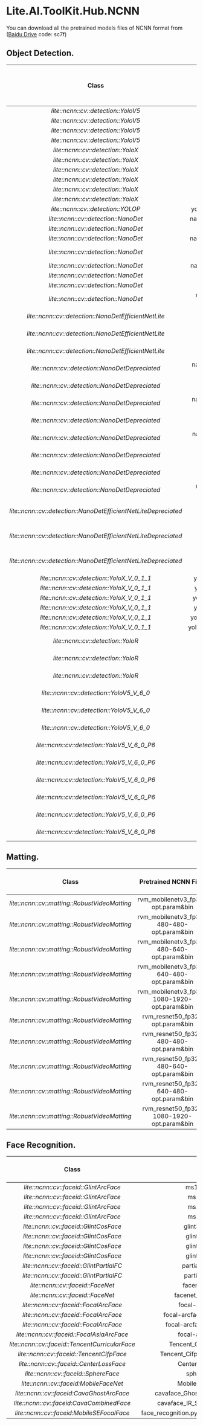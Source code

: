 # Lite.AI.ToolKit.Hub.NCNN  

You can download all the pretrained models files of NCNN format from ([Baidu Drive](https://pan.baidu.com/s/1hlnqyNsFbMseGFWscgVhgQ) code: sc7f)

## Object Detection.

<div id="lite.ai.toolkit.hub.ncnn-object-detection"></div>

|                 Class                 |      Pretrained NCNN Files      |              Rename or Converted From (Repo)              | Size  |
| :-----------------------------------: | :-----------------------------: | :-------------------------------------------------------: | :---: |
|     *lite::ncnn::cv::detection::YoloV5*     |          yolov5l.opt.param&bin            |      [yolov5](https://github.com/ultralytics/yolov5)      | 188Mb |
|     *lite::ncnn::cv::detection::YoloV5*     |          yolov5m.opt.param&bin            |      [yolov5](https://github.com/ultralytics/yolov5)      | 85Mb  |
|     *lite::ncnn::cv::detection::YoloV5*     |          yolov5s.opt.param&bin            |      [yolov5](https://github.com/ultralytics/yolov5)      | 29Mb  |
|     *lite::ncnn::cv::detection::YoloV5*     |          yolov5x.opt.param&bin            |      [yolov5](https://github.com/ultralytics/yolov5)      | 351Mb | 
|     *lite::ncnn::cv::detection::YoloX*      |          yolox_x.opt.param&bin           |  [YOLOX](https://github.com/Megvii-BaseDetection/YOLOX)   | 378Mb |
|     *lite::ncnn::cv::detection::YoloX*      |          yolox_l.opt.param&bin           |  [YOLOX](https://github.com/Megvii-BaseDetection/YOLOX)   | 207Mb |
|     *lite::ncnn::cv::detection::YoloX*      |          yolox_m.opt.param&bin          |  [YOLOX](https://github.com/Megvii-BaseDetection/YOLOX)   | 97Mb  |
|     *lite::ncnn::cv::detection::YoloX*      |          yolox_s.opt.param&bin           |  [YOLOX](https://github.com/Megvii-BaseDetection/YOLOX)   | 34Mb  |
|     *lite::ncnn::cv::detection::YoloX*      |         yolox_tiny.opt.param&bin         |  [YOLOX](https://github.com/Megvii-BaseDetection/YOLOX)   | 19Mb  |
|     *lite::ncnn::cv::detection::YoloX*      |         yolox_nano.opt.param&bin         |  [YOLOX](https://github.com/Megvii-BaseDetection/YOLOX)   | 3.5Mb |
|     *lite::ncnn::cv::detection::YOLOP*      |          yolop-640-640.opt.param&bin           |  [YOLOP](https://github.com/hustvl/YOLOP)   | 30Mb  |
| *lite::ncnn::cv::detection::NanoDet* |    nanodet_m_0.5x-opt.param&bin     |       [nanodet](https://github.com/RangiLyu/nanodet)       | 1.1Mb  |
| *lite::ncnn::cv::detection::NanoDet* |    nanodet_m-opt.param&bin     |       [nanodet](https://github.com/RangiLyu/nanodet)       | 3.6Mb  |
| *lite::ncnn::cv::detection::NanoDet* |    nanodet_m_1.5x-opt.param&bin     |       [nanodet](https://github.com/RangiLyu/nanodet)       | 7.9Mb  |
| *lite::ncnn::cv::detection::NanoDet* |    nanodet_m_1.5x_416-opt.param&bin     |       [nanodet](https://github.com/RangiLyu/nanodet)       | 7.9Mb  |
| *lite::ncnn::cv::detection::NanoDet* |    nanodet_m_416-opt.param&bin     |       [nanodet](https://github.com/RangiLyu/nanodet)       | 3.6Mb  |
| *lite::ncnn::cv::detection::NanoDet* |    nanodet_g-opt.param&bin     |       [nanodet](https://github.com/RangiLyu/nanodet)       | 14Mb  |
| *lite::ncnn::cv::detection::NanoDet* |    nanodet_t-opt.param&bin     |       [nanodet](https://github.com/RangiLyu/nanodet)       | 5.1Mb  |
| *lite::ncnn::cv::detection::NanoDet* |    nanodet-RepVGG-A0_416-opt.param&bin     |       [nanodet](https://github.com/RangiLyu/nanodet)       | 26Mb  |
| *lite::ncnn::cv::detection::NanoDetEfficientNetLite* |    nanodet-EfficientNet-Lite0_320-opt.param&bin     |       [nanodet](https://github.com/RangiLyu/nanodet)       | 12Mb  |
| *lite::ncnn::cv::detection::NanoDetEfficientNetLite* |    nanodet-EfficientNet-Lite1_416-opt.param&bin     |       [nanodet](https://github.com/RangiLyu/nanodet)       | 15Mb  |
| *lite::ncnn::cv::detection::NanoDetEfficientNetLite* |    nanodet-EfficientNet-Lite2_512-opt.param&bin     |       [nanodet](https://github.com/RangiLyu/nanodet)       | 18Mb  |
| *lite::ncnn::cv::detection::NanoDetDepreciated* |    nanodet_m_0.5x-depreciated-opt.param&bin     |       [nanodet](https://github.com/RangiLyu/nanodet)       | 1.1Mb  |
| *lite::ncnn::cv::detection::NanoDetDepreciated* |    nanodet_m-depreciated-opt.param&bin     |       [nanodet](https://github.com/RangiLyu/nanodet)       | 3.6Mb  |
| *lite::ncnn::cv::detection::NanoDetDepreciated* |    nanodet_m_1.5x-depreciated-opt.param&bin     |       [nanodet](https://github.com/RangiLyu/nanodet)       | 7.9Mb  |
| *lite::ncnn::cv::detection::NanoDetDepreciated* |    nanodet_m_1.5x_416-depreciated-opt.param&bin     |       [nanodet](https://github.com/RangiLyu/nanodet)       | 7.9Mb  |
| *lite::ncnn::cv::detection::NanoDetDepreciated* |    nanodet_m_416-depreciated-opt.param&bin     |       [nanodet](https://github.com/RangiLyu/nanodet)       | 3.6Mb  |
| *lite::ncnn::cv::detection::NanoDetDepreciated* |    nanodet_g-depreciated-opt.param&bin     |       [nanodet](https://github.com/RangiLyu/nanodet)       | 14Mb  |
| *lite::ncnn::cv::detection::NanoDetDepreciated* |    nanodet_t-depreciated-opt.param&bin     |       [nanodet](https://github.com/RangiLyu/nanodet)       | 5.1Mb  |
| *lite::ncnn::cv::detection::NanoDetDepreciated* |    nanodet-RepVGG-A0_416-depreciated-opt.param&bin     |       [nanodet](https://github.com/RangiLyu/nanodet)       | 26Mb  |
| *lite::ncnn::cv::detection::NanoDetEfficientNetLiteDepreciated* |    nanodet-EfficientNet-Lite0_320-depreciated-opt.param&bin     |       [nanodet](https://github.com/RangiLyu/nanodet)       | 12Mb  |
| *lite::ncnn::cv::detection::NanoDetEfficientNetLiteDepreciated* |    nanodet-EfficientNet-Lite1_416-depreciated-opt.param&bin     |       [nanodet](https://github.com/RangiLyu/nanodet)       | 15Mb  |
| *lite::ncnn::cv::detection::NanoDetEfficientNetLiteDepreciated* |    nanodet-EfficientNet-Lite2_512-depreciated-opt.param&bin     |       [nanodet](https://github.com/RangiLyu/nanodet)       | 18Mb  |
|     *lite::ncnn::cv::detection::YoloX_V_0_1_1*      |          yolox_x_v0.1.1.opt.param&bin           |  [YOLOX](https://github.com/Megvii-BaseDetection/YOLOX)   | 378Mb |
|     *lite::ncnn::cv::detection::YoloX_V_0_1_1*      |          yolox_l_v0.1.1.opt.param&bin           |  [YOLOX](https://github.com/Megvii-BaseDetection/YOLOX)   | 207Mb |
|     *lite::ncnn::cv::detection::YoloX_V_0_1_1*      |          yolox_m_v0.1.1.opt.param&bin           |  [YOLOX](https://github.com/Megvii-BaseDetection/YOLOX)   | 97Mb  |
|     *lite::ncnn::cv::detection::YoloX_V_0_1_1*      |          yolox_s_v0.1.1.opt.param&bin           |  [YOLOX](https://github.com/Megvii-BaseDetection/YOLOX)   | 34Mb  |
|     *lite::ncnn::cv::detection::YoloX_V_0_1_1*      |         yolox_tiny_v0.1.1.opt.param&bin         |  [YOLOX](https://github.com/Megvii-BaseDetection/YOLOX)   | 19Mb  |
|     *lite::ncnn::cv::detection::YoloX_V_0_1_1*      |         yolox_nano_v0.1.1.opt.param&bin         |  [YOLOX](https://github.com/Megvii-BaseDetection/YOLOX)   | 3.5Mb |
|     *lite::ncnn::cv::detection::YoloR*     |          yolor-p6-320-320.opt.param&bin            |      [yolor](https://github.com/WongKinYiu/yolor)      | 157Mb |
|     *lite::ncnn::cv::detection::YoloR*     |          yolor-p6-640-640.opt.param&bin            |      [yolor](https://github.com/WongKinYiu/yolor)      | 157Mb  |
|     *lite::ncnn::cv::detection::YoloR*     |          yolor-ssss-s2d-640-640.opt.param&bin            |      [yolor](https://github.com/WongKinYiu/yolor)      | 50Mb  |
|     *lite::ncnn::cv::detection::YoloV5_V_6_0*     |          yolov5m.640-640.v.6.0.opt.param&bin           |      [yolov5](https://github.com/ultralytics/yolov5)      | 81Mb  |
|     *lite::ncnn::cv::detection::YoloV5_V_6_0*     |          yolov5s.640-640.v.6.0.opt.param&bin           |      [yolov5](https://github.com/ultralytics/yolov5)      | 28Mb  |
|     *lite::ncnn::cv::detection::YoloV5_V_6_0*     |          yolov5n.640-640.v.6.0.opt.param&bin           |      [yolov5](https://github.com/ultralytics/yolov5)      | 7.5Mb |
|     *lite::ncnn::cv::detection::YoloV5_V_6_0_P6*     |          yolov5m6.640-640.v.6.0.opt.param&bin           |      [yolov5](https://github.com/ultralytics/yolov5)      | 128Mb  |
|     *lite::ncnn::cv::detection::YoloV5_V_6_0_P6*     |          yolov5s6.640-640.v.6.0.opt.param&bin           |      [yolov5](https://github.com/ultralytics/yolov5)      | 50Mb  |
|     *lite::ncnn::cv::detection::YoloV5_V_6_0_P6*     |          yolov5n6.640-640.v.6.0.opt.param&bin           |      [yolov5](https://github.com/ultralytics/yolov5)      | 14Mb |
|     *lite::ncnn::cv::detection::YoloV5_V_6_0_P6*     |          yolov5m6.1280-1280.v.6.0.opt.param&bin           |      [yolov5](https://github.com/ultralytics/yolov5)      | 128Mb  |
|     *lite::ncnn::cv::detection::YoloV5_V_6_0_P6*     |          yolov5s6.1280-1280.v.6.0.opt.param&bin           |      [yolov5](https://github.com/ultralytics/yolov5)      | 50Mb  |
|     *lite::ncnn::cv::detection::YoloV5_V_6_0_P6*     |          yolov5n6.1280-1280.v.6.0.opt.param&bin           |      [yolov5](https://github.com/ultralytics/yolov5)      | 14Mb |


## Matting.

<div id="lite.ai.toolkit.hub.ncnn-matting"></div>

|                Class                | Pretrained NCNN Files |              Rename or Converted From (Repo)              | Size  |
| :---------------------------------: | :-------------------: | :-------------------------------------------------------: | :---: |
| *lite::ncnn::cv::matting::RobustVideoMatting* |   rvm_mobilenetv3_fp32-opt.param&bin   | [RobustVideoMatting](https://github.com/PeterL1n/RobustVideoMatting) | 14Mb |
| *lite::ncnn::cv::matting::RobustVideoMatting* |   rvm_mobilenetv3_fp32-480-480-opt.param&bin   | [RobustVideoMatting](https://github.com/PeterL1n/RobustVideoMatting) | 14Mb |
| *lite::ncnn::cv::matting::RobustVideoMatting* |   rvm_mobilenetv3_fp32-480-640-opt.param&bin   | [RobustVideoMatting](https://github.com/PeterL1n/RobustVideoMatting) | 14Mb |
| *lite::ncnn::cv::matting::RobustVideoMatting* |   rvm_mobilenetv3_fp32-640-480-opt.param&bin   | [RobustVideoMatting](https://github.com/PeterL1n/RobustVideoMatting) | 14Mb |
| *lite::ncnn::cv::matting::RobustVideoMatting* |   rvm_mobilenetv3_fp32-1080-1920-opt.param&bin   | [RobustVideoMatting](https://github.com/PeterL1n/RobustVideoMatting) | 14Mb |
| *lite::ncnn::cv::matting::RobustVideoMatting* |   rvm_resnet50_fp32-opt.param&bin   | [RobustVideoMatting](https://github.com/PeterL1n/RobustVideoMatting) | 50Mb |
| *lite::ncnn::cv::matting::RobustVideoMatting* |   rvm_resnet50_fp32-480-480-opt.param&bin   | [RobustVideoMatting](https://github.com/PeterL1n/RobustVideoMatting) | 50Mb |
| *lite::ncnn::cv::matting::RobustVideoMatting* |   rvm_resnet50_fp32-480-640-opt.param&bin   | [RobustVideoMatting](https://github.com/PeterL1n/RobustVideoMatting) | 50Mb |
| *lite::ncnn::cv::matting::RobustVideoMatting* |   rvm_resnet50_fp32-640-480-opt.param&bin   | [RobustVideoMatting](https://github.com/PeterL1n/RobustVideoMatting) | 50Mb |
| *lite::ncnn::cv::matting::RobustVideoMatting* |   rvm_resnet50_fp32-1080-1920-opt.param&bin   | [RobustVideoMatting](https://github.com/PeterL1n/RobustVideoMatting) | 50Mb |

## Face Recognition. 

<div id="lite.ai.toolkit.hub.ncnn-face-recognition"></div>  


|                   Class                   |            Pretrained NCNN Files             |               Rename or Converted From (Repo)                | Size  |
| :---------------------------------------: | :------------------------------------------: | :----------------------------------------------------------: | :---: |
|     *lite::ncnn::cv::faceid::GlintArcFace*      |           ms1mv3_arcface_r100.opt.param&bin           |  [insightface](https://github.com/deepinsight/insightface)   | 248Mb |
|     *lite::ncnn::cv::faceid::GlintArcFace*      |           ms1mv3_arcface_r50.opt.param&bin            |  [insightface](https://github.com/deepinsight/insightface)   | 166Mb |
|     *lite::ncnn::cv::faceid::GlintArcFace*      |           ms1mv3_arcface_r34.opt.param&bin            |  [insightface](https://github.com/deepinsight/insightface)   | 130Mb |
|     *lite::ncnn::cv::faceid::GlintArcFace*      |           ms1mv3_arcface_r18.opt.param&bin            |  [insightface](https://github.com/deepinsight/insightface)   | 91Mb  |
|     *lite::ncnn::cv::faceid::GlintCosFace*      |         glint360k_cosface_r100.opt.param&bin          |  [insightface](https://github.com/deepinsight/insightface)   | 248Mb |
|     *lite::ncnn::cv::faceid::GlintCosFace*      |          glint360k_cosface_r50.opt.param&bin          |  [insightface](https://github.com/deepinsight/insightface)   | 166Mb |
|     *lite::ncnn::cv::faceid::GlintCosFace*      |          glint360k_cosface_r34.opt.param&bin          |  [insightface](https://github.com/deepinsight/insightface)   | 130Mb |
|     *lite::ncnn::cv::faceid::GlintCosFace*      |          glint360k_cosface_r18.opt.param&bin          |  [insightface](https://github.com/deepinsight/insightface)   | 91Mb  |
|    *lite::ncnn::cv::faceid::GlintPartialFC*     |        partial_fc_glint360k_r100.opt.param&bin        |  [insightface](https://github.com/deepinsight/insightface)   | 248Mb |
|    *lite::ncnn::cv::faceid::GlintPartialFC*     |        partial_fc_glint360k_r50.opt.param&bin         |  [insightface](https://github.com/deepinsight/insightface)   | 91Mb  |
|        *lite::ncnn::cv::faceid::FaceNet*        |         facenet_vggface2_resnet.opt.param&bin         |  [facenet...](https://github.com/timesler/facenet-pytorch)   | 89Mb  |
|        *lite::ncnn::cv::faceid::FaceNet*        |      facenet_casia-webface_resnet.opt.param&bin       |  [facenet...](https://github.com/timesler/facenet-pytorch)   | 89Mb  |
|     *lite::ncnn::cv::faceid::FocalArcFace*      |        focal-arcface-ms1m-ir152.opt.param&bin         | [face.evoLVe...](https://github.com/ZhaoJ9014/face.evoLVe.PyTorch) | 269Mb |
|     *lite::ncnn::cv::faceid::FocalArcFace*      |    focal-arcface-ms1m-ir50-epoch120.opt.param&bin     | [face.evoLVe...](https://github.com/ZhaoJ9014/face.evoLVe.PyTorch) | 166Mb |
|     *lite::ncnn::cv::faceid::FocalArcFace*      |     focal-arcface-ms1m-ir50-epoch63.opt.param&bin     | [face.evoLVe...](https://github.com/ZhaoJ9014/face.evoLVe.PyTorch) | 166Mb |
|   *lite::ncnn::cv::faceid::FocalAsiaArcFace*    |       focal-arcface-bh-ir50-asia.opt.param&bin        | [face.evoLVe...](https://github.com/ZhaoJ9014/face.evoLVe.PyTorch) | 166Mb |
| *lite::ncnn::cv::faceid::TencentCurricularFace* |     Tencent_CurricularFace_Backbone.opt.param&bin     |          [TFace](https://github.com/Tencent/TFace)           | 249Mb |
|    *lite::ncnn::cv::faceid::TencentCifpFace*    |  Tencent_Cifp_BUPT_Balancedface_IR_34.opt.param&bin   |          [TFace](https://github.com/Tencent/TFace)           | 130Mb |
|    *lite::ncnn::cv::faceid::CenterLossFace*     |        CenterLossFace_epoch_100.opt.param&bin         | [center-loss...](https://github.com/louis-she/center-loss.pytorch) | 280Mb |
|      *lite::ncnn::cv::faceid::SphereFace*       |           sphere20a_20171020.opt.param&bin            | [sphere...](https://github.com/clcarwin/sphereface_pytorch)  | 86Mb  |
|     *lite::ncnn::cv::faceid:MobileFaceNet*      |        MobileFaceNet_Pytorch_068.opt.param&bin        | [MobileFace...](https://github.com/Xiaoccer/MobileFaceNet_Pytorch) | 3.8Mb |
|    *lite::ncnn::cv::faceid:CavaGhostArcFace*    | cavaface_GhostNet_x1.3_Arcface_Epoch_24.opt.param&bin | [cavaface...](https://github.com/cavalleria/cavaface.pytorch) | 15Mb  |
|    *lite::ncnn::cv::faceid:CavaCombinedFace*    |  cavaface_IR_SE_100_Combined_Epoch_24.opt.param&bin   | [cavaface...](https://github.com/cavalleria/cavaface.pytorch) | 250Mb |
|    *lite::ncnn::cv::faceid:MobileSEFocalFace*   | face_recognition.pytorch_Mobilenet_se_focal_121000.opt.param&bin | [face_recog...](https://github.com/grib0ed0v/face_recognition.pytorch) | 4.5Mb |

